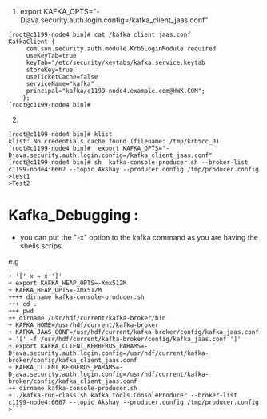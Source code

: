


1) export KAFKA_OPTS="-Djava.security.auth.login.config=/kafka_client_jaas.conf"
```
[root@c1199-node4 bin]# cat /kafka_client_jaas.conf 
KafkaClient {
     com.sun.security.auth.module.Krb5LoginModule required
     useKeyTab=true
     keyTab="/etc/security/keytabs/kafka.service.keytab
     storeKey=true
     useTicketCache=false
     serviceName="kafka"
     principal="kafka/c1199-node4.example.com@HWX.COM";
    };
[root@c1199-node4 bin]#
```

2) 
```
[root@c1199-node4 bin]# klist 
klist: No credentials cache found (filename: /tmp/krb5cc_0)
[root@c1199-node4 bin]#  export KAFKA_OPTS="-Djava.security.auth.login.config=/kafka_client_jaas.conf"
[root@c1199-node4 bin]# sh  kafka-console-producer.sh --broker-list c1199-node4:6667 --topic Akshay --producer.config /tmp/producer.config
>test1
>Test2
```

Kafka_Debugging :
===============

- you can put the "-x" option to the kafka command as you are having the shells scrips.

e.g 

```[root@c1199-node4 bin]# sh -x kafka-console-producer.sh --broker-list c1199-node4:6667 --topic Akshay --producer.config /tmp/producer.config
+ '[' x = x ']'
+ export KAFKA_HEAP_OPTS=-Xmx512M
+ KAFKA_HEAP_OPTS=-Xmx512M
++++ dirname kafka-console-producer.sh
+++ cd .
+++ pwd
++ dirname /usr/hdf/current/kafka-broker/bin
+ KAFKA_HOME=/usr/hdf/current/kafka-broker
+ KAFKA_JAAS_CONF=/usr/hdf/current/kafka-broker/config/kafka_jaas.conf
+ '[' -f /usr/hdf/current/kafka-broker/config/kafka_jaas.conf ']'
+ export KAFKA_CLIENT_KERBEROS_PARAMS=-Djava.security.auth.login.config=/usr/hdf/current/kafka-broker/config/kafka_client_jaas.conf
+ KAFKA_CLIENT_KERBEROS_PARAMS=-Djava.security.auth.login.config=/usr/hdf/current/kafka-broker/config/kafka_client_jaas.conf
++ dirname kafka-console-producer.sh
+ ./kafka-run-class.sh kafka.tools.ConsoleProducer --broker-list c1199-node4:6667 --topic Akshay --producer.config /tmp/producer.config
>```
